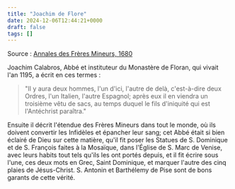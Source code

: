 ```yaml
---
title: "Joachim de Flore"
date: 2024-12-06T12:44:21+0000
draft: false
tags: []
---
```


Source : [Annales des Frères Mineurs, 1680](https://www.google.fr/books/edition/Annales_des_fr%C3%A8res_mineurs/W_JaAAAAQAAJ?hl=en&gbpv=1&dq=annales%20fr%C3%A8res%20Mineur&pg=PA8&printsec=frontcover)

Joachim Calabros, Abbé et instituteur du Monastère de Floran, qui vivait l'an 1195, a écrit en ces termes : 

> "Il y aura deux hommes, l'un d'ici, l'autre de delà, c'est-à-dire deux Ordres, l'un Italien, l'autre Espagnol; après eux il en viendra un troisième vêtu de sacs, au temps duquel le fils d'iniquité qui est l'Antéchrist paraîtra."

Ensuite il décrit l'étendue des Frères Mineurs dans tout le monde, où ils doivent convertir les Infidèles et épancher leur sang; cet Abbé était si bien éclairé de Dieu sur cette matière, qu'il fit poser les Statues de S. Dominique et de S. François faites à la Mosaïque, dans l'Église de S. Marc de Venise, avec leurs habits tout tels qu'ils les ont portés depuis, et il fit écrire sous l'une, ces deux mots en Grec, Saint Dominique, et marquer l'autre des cinq plaies de Jésus-Christ. S. Antonin et Barthélemy de Pise sont de bons garants de cette vérité.

